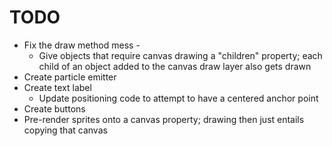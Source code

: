 # TODO

* Fix the draw method mess - 
	* Give objects that require canvas drawing a "children" property; each child of an object added to the canvas draw layer also gets drawn
* Create particle emitter
* Create text label
	* Update positioning code to attempt to have a centered anchor point
* Create buttons
* Pre-render sprites onto a canvas property; drawing then just entails copying that canvas
